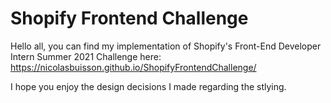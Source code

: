 # Shopify Frontend Challenge

Hello all,
you can find my implementation of Shopify's Front-End Developer Intern Summer 2021 Challenge here: https://nicolasbuisson.github.io/ShopifyFrontendChallenge/

I hope you enjoy the design decisions I made regarding the stlying.
